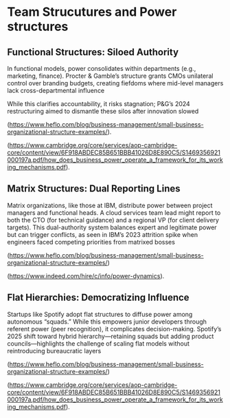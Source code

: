 # Team Strucutures and Power structures

Functional Structures: Siloed Authority
---------------------------------------

In functional models, power consolidates within departments (e.g., marketing, finance).
Procter & Gamble’s structure grants CMOs unilateral control over branding budgets, creating fiefdoms where mid-level managers lack cross-departmental influence


While this clarifies accountability, it risks stagnation; P&G’s 2024 restructuring aimed to dismantle these silos after innovation slowed

(https://www.heflo.com/blog/business-management/small-business-organizational-structure-examples/). 

(https://www.cambridge.org/core/services/aop-cambridge-core/content/view/6F918ABDEC85B651BBB41026D8E890C5/S1469356921000197a.pdf/how_does_business_power_operate_a_framework_for_its_working_mechanisms.pdf).

Matrix Structures: Dual Reporting Lines
---------------------------------------

Matrix organizations, like those at IBM, distribute power between project managers and functional heads.
A cloud services team lead might report to both the CTO (for technical guidance) and a regional VP (for client delivery targets). 
This dual-authority system balances expert and legitimate power but can trigger conflicts, as seen in IBM’s 2023 attrition spike when engineers faced competing priorities from matrixed bosses

(https://www.heflo.com/blog/business-management/small-business-organizational-structure-examples/)

(https://www.indeed.com/hire/c/info/power-dynamics).

Flat Hierarchies: Democratizing Influence
-----------------------------------------

Startups like Spotify adopt flat structures to diffuse power among autonomous “squads.” 
While this empowers junior developers through referent power (peer recognition), it complicates decision-making.
Spotify’s 2025 shift toward hybrid hierarchy—retaining squads but adding product councils—highlights the challenge of scaling flat models without reintroducing bureaucratic layers

(https://www.heflo.com/blog/business-management/small-business-organizational-structure-examples/)

(https://www.cambridge.org/core/services/aop-cambridge-core/content/view/6F918ABDEC85B651BBB41026D8E890C5/S1469356921000197a.pdf/how_does_business_power_operate_a_framework_for_its_working_mechanisms.pdf).
